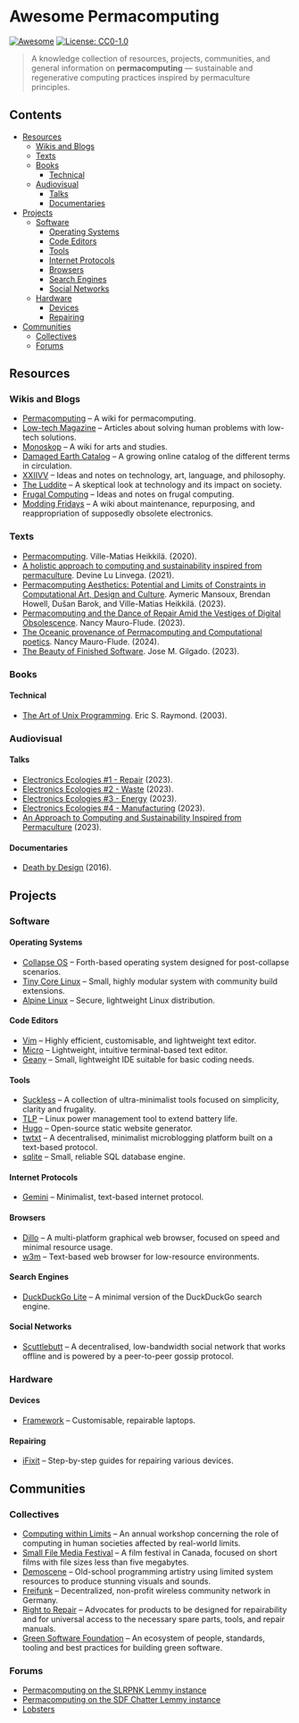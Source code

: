 # Awesome Permacomputing 
[![Awesome](https://awesome.re/badge.svg)](https://awesome.re)
[![License: CC0-1.0](https://img.shields.io/badge/License-CC0_1.0-lightgrey.svg)](http://creativecommons.org/publicdomain/zero/1.0/)

> A knowledge collection of resources, projects, communities, and general information on **permacomputing** — sustainable and regenerative computing practices inspired by permaculture principles.

## Contents

- [Resources](#resources)
  - [Wikis and Blogs](#wikis-and-blogs)
  - [Texts](#texts)
  - [Books](#books)
    - [Technical](#technical)
  - [Audiovisual](#audiovisual)
    - [Talks](#talks)
    - [Documentaries](#documentaries)
- [Projects](#projects)
  - [Software](#software)
    - [Operating Systems](#operating-systems)
    - [Code Editors](#code-editors)
    - [Tools](#tools)
    - [Internet Protocols](#internet-protocols)
    - [Browsers](#browsers)
    - [Search Engines](#search-engines)
    - [Social Networks](#social-networks)
  - [Hardware](#hardware)
    - [Devices](#devices)
    - [Repairing](#repairing)
- [Communities](#communities)
  - [Collectives](#collectives)
  - [Forums](#forums)
    

## Resources

### Wikis and Blogs
  - [Permacomputing](https://permacomputing.net) – A wiki for permacomputing.
  - [Low-tech Magazine](https://www.lowtechmagazine.com/) – Articles about solving human problems with low-tech solutions.
  - [Monoskop](https://monoskop.org/) – A wiki for arts and studies.
  - [Damaged Earth Catalog](https://damaged.bleu255.com/) – A growing online catalog of the different terms in circulation.
  - [XXIIVV](https://wiki.xxiivv.com/site/home.html) – Ideas and notes on technology, art, language, and philosophy.
  - [The Luddite](https://theluddite.org/) – A skeptical look at technology and its impact on society.
  - [Frugal Computing](https://frugalcomputing.neocities.org/) – Ideas and notes on frugal computing.
  - [Modding Fridays](https://moddingfridays.bleu255.com/) – A wiki about maintenance, repurposing, and reappropriation of supposedly obsolete electronics.

### Texts
  - [Permacomputing](http://viznut.fi/files/texts-en/permacomputing.html). Ville-Matias Heikkilä. (2020).
  - [A holistic approach to computing and sustainability inspired from permaculture](https://wiki.xxiivv.com/site/permacomputing.html). Devine Lu Linvega. (2021).
  - [Permacomputing Aesthetics: Potential and Limits of Constraints in Computational Art, Design and Culture](https://limits.pubpub.org/pub/6loh1eqi/release/1). Aymeric Mansoux, Brendan Howell, Dušan Barok, and Ville-Matias Heikkilä. (2023).
  - [Permacomputing and the Dance of Repair Amid the Vestiges of Digital Obsolescence](https://networkcultures.org/performanceofcode/2023/09/05/the-dance-of-repair-amid-the-vestiges-of-digital-obsolescence/). Nancy Mauro-Flude. (2023).
  - [The Oceanic provenance of Permacomputing and Computational poetics](https://www.autoluminescence.institute/resources/library/intro-oceanic_provenance_permacomputing_codework/). Nancy Mauro-Flude. (2024).
  - [The Beauty of Finished Software](https://josem.co/the-beauty-of-finished-software/). Jose M. Gilgado. (2023).

### Books
  #### Technical
  - [The Art of Unix Programming](http://www.catb.org/esr/writings/taoup/html/index.html). Eric S. Raymond. (2003).

### Audiovisual
  #### Talks
  - [Electronics Ecologies #1 - Repair](https://www.youtube.com/playlist?list=PLE_y90GftjpbQr8TyY-md0znvPrsrfHd8) (2023).
  - [Electronics Ecologies #2 - Waste](https://www.youtube.com/playlist?list=PLE_y90GftjpZbr0HN3dZZ9eJ36LtyHzXQ) (2023).
  - [Electronics Ecologies #3 - Energy](https://www.youtube.com/playlist?list=PLE_y90GftjpY1jBRaT0kdJxZV1SkF2-Zm) (2023).
  - [Electronics Ecologies #4 - Manufacturing](https://www.youtube.com/playlist?list=PLE_y90GftjpaX_vV7Q5QHOSmhJa0DEmB0) (2023).
  - [An Approach to Computing and Sustainability Inspired from Permaculture](https://www.youtube.com/watch?v=T3u7bGgVspM&t=591s) (2023).

  #### Documentaries
  - [Death by Design](https://www.imdb.com/title/tt5693890/) (2016).

## Projects

### Software

#### Operating Systems
  - [Collapse OS](http://collapseos.org/) – Forth-based operating system designed for post-collapse scenarios.
  - [Tiny Core Linux](http://tinycorelinux.net/) – Small, highly modular system with community build extensions.
  - [Alpine Linux](https://www.alpinelinux.org/) – Secure, lightweight Linux distribution.

#### Code Editors
  - [Vim](https://www.vim.org/) – Highly efficient, customisable, and lightweight text editor.
  - [Micro](https://micro-editor.github.io/) – Lightweight, intuitive terminal-based text editor.
  - [Geany](https://www.geany.org/) – Small, lightweight IDE suitable for basic coding needs.

#### Tools
  - [Suckless](https://suckless.org/) – A collection of ultra-minimalist tools focused on simplicity, clarity and frugality.
  - [TLP](https://linrunner.de/tlp/) – Linux power management tool to extend battery life.
  - [Hugo](https://gohugo.io/) – Open-source static website generator.
  - [twtxt](https://twtxt.readthedocs.io/en/stable/) – A decentralised, minimalist microblogging platform built on a text-based protocol.
  - [sqlite](https://www.sqlite.org/) – Small, reliable SQL database engine.

#### Internet Protocols
  - [Gemini](https://geminiprotocol.net/) – Minimalist, text-based internet protocol.

#### Browsers
  - [Dillo](https://dillo.org/) – A multi-platform graphical web browser, focused on speed and minimal resource usage.
  - [w3m](https://w3m.sourceforge.net/) – Text-based web browser for low-resource environments.

#### Search Engines
  - [DuckDuckGo Lite](https://lite.duckduckgo.com/lite) – A minimal version of the DuckDuckGo search engine.

#### Social Networks
  - [Scuttlebutt](https://scuttlebutt.nz/) – A decentralised, low-bandwidth social network that works offline and is powered by a peer-to-peer gossip protocol.

### Hardware

#### Devices
  - [Framework](https://frame.work/) – Customisable, repairable laptops.

#### Repairing
  - [iFixit](https://www.ifixit.com/Guide) – Step-by-step guides for repairing various devices.

## Communities

### Collectives

  - [Computing within Limits](https://limits.pubpub.org/) – An annual workshop concerning the role of computing in human societies affected by real-world limits.
  - [Small File Media Festival](https://smallfile.ca/) – A film festival in Canada, focused on short films with file sizes less than five megabytes.
  - [Demoscene](https://www.demoscene.info/) – Old-school programming artistry using limited system resources to produce stunning visuals and sounds.
  - [Freifunk](https://freifunk.net/en/) – Decentralized, non-profit wireless community network in Germany.
  - [Right to Repair](https://repair.eu/) – Advocates for products to be designed for repairability and for universal access to the necessary spare parts, tools, and repair manuals.
  - [Green Software Foundation](https://greensoftware.foundation/) – An ecosystem of people, standards, tooling and best practices for building green software.

### Forums
 - [Permacomputing on the SLRPNK Lemmy instance](https://slrpnk.net/c/permacomputing)
 - [Permacomputing on the SDF Chatter Lemmy instance](https://lemmy.sdf.org/c/permacomputing)
 - [Lobsters](https://lobste.rs/)
